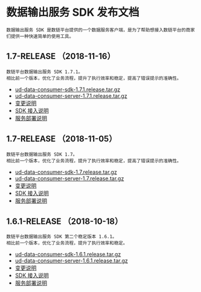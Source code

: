 
# 数据输出服务 SDK 发布文档

``` 引言
数据输出服务 SDK 是数链平台提供的一个数据服务客户端，是为了帮助想接入数链平台的商家们提供一种快速简单的使用工具。
```

## 1.7-RELEASE （2018-11-16）

```plaintext
数链平台数据输出服务 SDK 1.7.1。
相比前一个版本，优化了业务流程，提升了执行效率和稳定，提高了错误提示的准确性。
```

* [ud-data-consumer-sdk-1.7.1.release.tar.gz](1.7.1/ud-data-consumer-sdk-1.7.1.release.tar.gz?raw=true)
* [ud-data-consumer-server-1.7.1.release.tar.gz](1.7.1/ud-data-consumer-server-1.7.1.release.tar.gz?raw=true)
* [变更说明](1.7.1/README.md)
* [SDK 接入说明](1.7.1/SDK.md)
* [服务部署说明](1.7.1/DEPLOY.md)

## 1.7-RELEASE （2018-11-05）

```plaintext
数链平台数据输出服务 SDK 1.7。
相比前一个版本，优化了业务流程，提升了执行效率和稳定，提高了错误提示的准确性。
```

* [ud-data-consumer-sdk-1.7.release.tar.gz](1.7/ud-data-consumer-sdk-1.7.release.tar.gz?raw=true)
* [ud-data-consumer-server-1.7.release.tar.gz](1.7/ud-data-consumer-server-1.7.release.tar.gz?raw=true)
* [变更说明](1.7/README.md)
* [SDK 接入说明](1.7/SDK.md)
* [服务部署说明](1.7/DEPLOY.md)

## 1.6.1-RELEASE （2018-10-18）

```plaintext
数链平台数据输出服务 SDK 第二个稳定版本 1.6.1。
相比前一个版本，优化了业务流程，提升了执行效率和稳定。
```

* [ud-data-consumer-sdk-1.6.1.release.tar.gz](1.6.1/ud-data-consumer-sdk-1.6.1.release.tar.gz?raw=true)
* [ud-data-consumer-server-1.6.1.release.tar.gz](1.6.1/ud-data-consumer-server-1.6.1.release.tar.gz?raw=true)
* [变更说明](1.6.1/README.md)
* [SDK 接入说明](1.6.1/SDK.md)
* [服务部署说明](1.6.1/DEPLOY.md)
